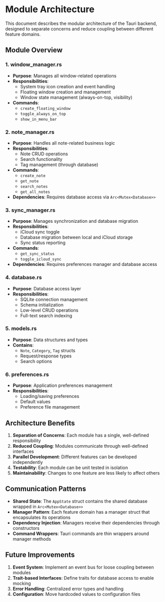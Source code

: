 # Module Architecture

This document describes the modular architecture of the Tauri backend, designed to separate concerns and reduce coupling between different feature domains.

## Module Overview

### 1. **window_manager.rs**
- **Purpose**: Manages all window-related operations
- **Responsibilities**:
  - System tray icon creation and event handling
  - Floating window creation and management
  - Window state management (always-on-top, visibility)
- **Commands**:
  - `create_floating_window`
  - `toggle_always_on_top`
  - `show_in_menu_bar`

### 2. **note_manager.rs**
- **Purpose**: Handles all note-related business logic
- **Responsibilities**:
  - Note CRUD operations
  - Search functionality
  - Tag management (through database)
- **Commands**:
  - `create_note`
  - `get_note`
  - `search_notes`
  - `get_all_notes`
- **Dependencies**: Requires database access via `Arc<Mutex<Database>>`

### 3. **sync_manager.rs**
- **Purpose**: Manages synchronization and database migration
- **Responsibilities**:
  - iCloud sync toggle
  - Database migration between local and iCloud storage
  - Sync status reporting
- **Commands**:
  - `get_sync_status`
  - `toggle_icloud_sync`
- **Dependencies**: Requires preferences manager and database access

### 4. **database.rs**
- **Purpose**: Database access layer
- **Responsibilities**:
  - SQLite connection management
  - Schema initialization
  - Low-level CRUD operations
  - Full-text search indexing

### 5. **models.rs**
- **Purpose**: Data structures and types
- **Contains**:
  - `Note`, `Category`, `Tag` structs
  - Request/response types
  - Search options

### 6. **preferences.rs**
- **Purpose**: Application preferences management
- **Responsibilities**:
  - Loading/saving preferences
  - Default values
  - Preference file management

## Architecture Benefits

1. **Separation of Concerns**: Each module has a single, well-defined responsibility
2. **Reduced Coupling**: Modules communicate through well-defined interfaces
3. **Parallel Development**: Different features can be developed independently
4. **Testability**: Each module can be unit tested in isolation
5. **Maintainability**: Changes to one feature are less likely to affect others

## Communication Patterns

- **Shared State**: The `AppState` struct contains the shared database wrapped in `Arc<Mutex<Database>>`
- **Manager Pattern**: Each feature domain has a manager struct that encapsulates its operations
- **Dependency Injection**: Managers receive their dependencies through constructors
- **Command Wrappers**: Tauri commands are thin wrappers around manager methods

## Future Improvements

1. **Event System**: Implement an event bus for loose coupling between modules
2. **Trait-based Interfaces**: Define traits for database access to enable mocking
3. **Error Handling**: Centralized error types and handling
4. **Configuration**: Move hardcoded values to configuration files